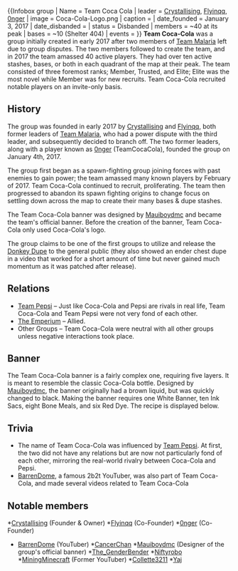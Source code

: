 {{Infobox group
| Name = Team Coca Cola
| leader = [Crystallising](https://2b2t.miraheze.org/wiki/Crystallising), [Flyinqq](https://2b2t.miraheze.org/wiki/Flyinqq), [0nger](https://2b2t.miraheze.org/wiki/0nger)
| image = Coca-Cola-Logo.png
| caption =
| date_founded = January 3, 2017
| date_disbanded =
| status = Disbanded
| members = ~40 at its peak
| bases = ~10 (Shelter 404)
| events =
}}
**Team Coca-Cola** was a group initially created in early 2017 after two members of [Team Malaria](https://2b2t.miraheze.org/wiki/Team_Malaria) left due to group disputes. The two members followed to create the team, and in 2017 the team amassed 40 active players. They had over ten active stashes, bases, or both in each quadrant of the map at their peak. The team consisted of three foremost ranks; Member, Trusted, and Elite; Elite was the most novel while Member was for new recruits. Team Coca-Cola recruited notable players on an invite-only basis.
## History
The group was founded in early 2017 by [Crystallising](https://2b2t.miraheze.org/wiki/Crystallising) and [Flyinqq](https://2b2t.miraheze.org/wiki/Flyinqq), both former leaders of [Team Malaria](https://2b2t.miraheze.org/wiki/Team_Malaria), who had a power dispute with the third leader, and subsequently decided to branch off. The two former leaders, along with a player known as [0nger](https://2b2t.miraheze.org/wiki/0nger) (TeamCocaCola), founded the group on January 4th, 2017.

The group first began as a spawn-fighting group joining forces with past enemies to gain power; the team amassed many known players by February of 2017. Team Coca-Cola continued to recruit, proliferating. The team then progressed to abandon its spawn fighting origins to change focus on settling down across the map to create their many bases & dupe stashes.

The Team Coca-Cola banner was designed by [Mauiboydmc](https://2b2t.miraheze.org/wiki/Mauiboydmc) and became the team's official banner. Before the creation of the banner, Team Coca-Cola only used Coca-Cola's logo.

The group claims to be one of the first groups to utilize and release the [Donkey Dupe](https://2b2t.miraheze.org/wiki/Donkey_Dupe) to the general public (they also showed an ender chest dupe in a video that worked for a short amount of time but never gained much momentum as it was patched after release).

## Relations
* [Team Pepsi](https://2b2t.miraheze.org/wiki/Team_Pepsi) – Just like Coca-Cola and Pepsi are rivals in real life, Team Coca-Cola and Team Pepsi were not very fond of each other.
* [The Emperium](https://2b2t.miraheze.org/wiki/The_Emperium) – Allied.
* Other Groups – Team Coca-Cola were neutral with all other groups unless negative interactions took place.

## Banner
The Team Coca-Cola banner is a fairly complex one, requiring five layers. It is meant to resemble the classic Coca-Cola bottle. Designed by [Mauiboydmc](https://2b2t.miraheze.org/wiki/Mauiboydmc), the banner originally had a brown liquid, but was quickly changed to black. Making the banner requires one White Banner, ten Ink Sacs, eight Bone Meals, and six Red Dye. The recipe is displayed below.

## Trivia
* The name of Team Coca-Cola was influenced by [Team Pepsi](https://2b2t.miraheze.org/wiki/Team_Pepsi). At first, the two did not have any relations but are now not particularly fond of each other, mirroring the real-world rivalry between Coca-Cola and Pepsi.
* [BarrenDome](https://2b2t.miraheze.org/wiki/Barrendome), a famous 2b2t YouTuber, was also part of Team Coca-Cola, and made several videos related to Team Coca-Cola

## Notable members
*[Crystallising](https://2b2t.miraheze.org/wiki/Crystallising) (Founder & Owner)
*[Flyinqq](https://2b2t.miraheze.org/wiki/Flyinqq) (Co-Founder)
*[0nger](https://2b2t.miraheze.org/wiki/0nger) (Co-Founder)
* [BarrenDome](https://2b2t.miraheze.org/wiki/BarrenDome) (YouTuber)
*[CancerChan](https://2b2t.miraheze.org/wiki/CancerChan)
*[Mauiboydmc](https://2b2t.miraheze.org/wiki/Mauiboydmc) (Designer of the group's official banner)
*[The_GenderBender](https://2b2t.miraheze.org/wiki/The_GenderBender)
*[Niftyrobo](https://2b2t.miraheze.org/wiki/Niftyrobo)
*[MiningMinecraft](https://2b2t.miraheze.org/wiki/MiningMinecraft) (Former YouTuber)
*[Collette3211](https://2b2t.miraheze.org/wiki/Collette3211)
*[Yaj](https://2b2t.miraheze.org/wiki/Yaj)